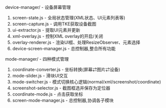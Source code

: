 
device-manager/ - 设备屏幕管理

  1. screen-state.js - 全局状态管理(XML状态、UI元素列表等)
  2. screen-capture.js - 调用TKE获取设备截图
  3. ui-extractor.js - 提取UI元素并更新
  4. xml-overlay.js - 控制XML overlay的开启/关闭
  5. overlay-renderer.js - 渲染UI框、处理ResizeObserver、元素选择
  6. device-screen-manager.js - 总控制器,整合所有功能

mode-manager/ - 四种模式管理

  1. coordinate-converter.js - 坐标转换(屏幕⇄图片⇄设备)
  2. mode-slider.js - 滑块UI交互
  3. mode-switcher.js - 模式切换核心逻辑(normal/xml/screenshot/coordinate)
  4. screenshot-selector.js - 截图框选并保存为定位器
  5. coordinate-mode.js - 点击获取坐标
  6. screen-mode-manager.js - 总控制器,协调各子模块
